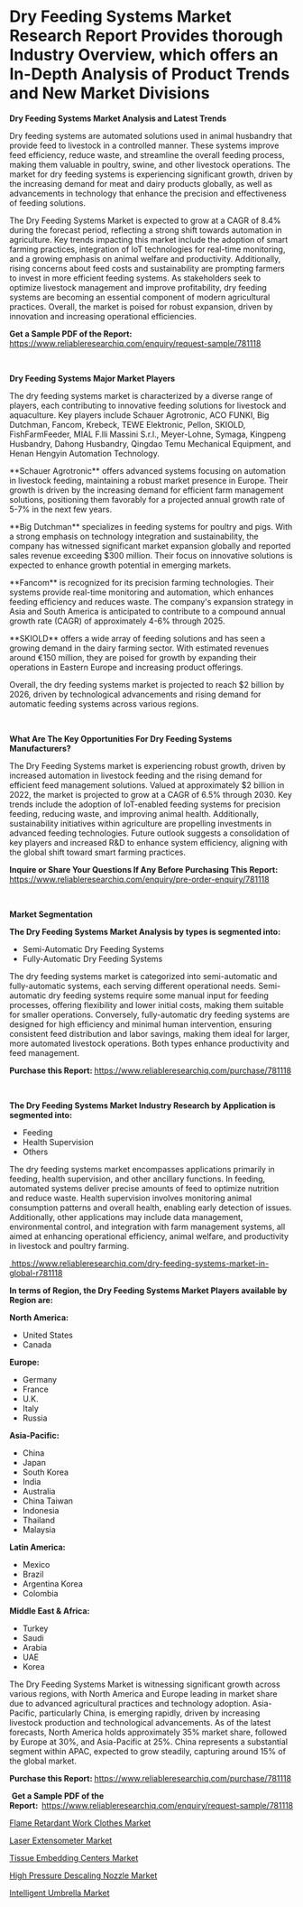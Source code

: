 <p><h1>Dry Feeding Systems Market Research Report Provides thorough Industry Overview, which offers an In-Depth Analysis of Product Trends and New Market Divisions</h1></p><p><strong>Dry Feeding Systems Market Analysis and Latest Trends</strong></p>
<p><p>Dry feeding systems are automated solutions used in animal husbandry that provide feed to livestock in a controlled manner. These systems improve feed efficiency, reduce waste, and streamline the overall feeding process, making them valuable in poultry, swine, and other livestock operations. The market for dry feeding systems is experiencing significant growth, driven by the increasing demand for meat and dairy products globally, as well as advancements in technology that enhance the precision and effectiveness of feeding solutions.</p><p>The Dry Feeding Systems Market is expected to grow at a CAGR of 8.4% during the forecast period, reflecting a strong shift towards automation in agriculture. Key trends impacting this market include the adoption of smart farming practices, integration of IoT technologies for real-time monitoring, and a growing emphasis on animal welfare and productivity. Additionally, rising concerns about feed costs and sustainability are prompting farmers to invest in more efficient feeding systems. As stakeholders seek to optimize livestock management and improve profitability, dry feeding systems are becoming an essential component of modern agricultural practices. Overall, the market is poised for robust expansion, driven by innovation and increasing operational efficiencies.</p></p>
<p><strong>Get a Sample PDF of the Report:&nbsp;</strong> <a href="https://www.reliableresearchiq.com/enquiry/request-sample/781118?utm_campaign=104&utm_medium=2&utm_source=Github&utm_content=ia&utm_term=26032025&utm_id=dry-feeding-systems">https://www.reliableresearchiq.com/enquiry/request-sample/781118</a></p>
<p>&nbsp;</p>
<p><strong>Dry Feeding Systems Major Market Players</strong></p>
<p><p>The dry feeding systems market is characterized by a diverse range of players, each contributing to innovative feeding solutions for livestock and aquaculture. Key players include Schauer Agrotronic, ACO FUNKI, Big Dutchman, Fancom, Krebeck, TEWE Elektronic, Pellon, SKIOLD, FishFarmFeeder, MIAL F.lli Massini S.r.l., Meyer-Lohne, Symaga, Kingpeng Husbandry, Dahong Husbandry, Qingdao Temu Mechanical Equipment, and Henan Hengyin Automation Technology.</p><p>**Schauer Agrotronic** offers advanced systems focusing on automation in livestock feeding, maintaining a robust market presence in Europe. Their growth is driven by the increasing demand for efficient farm management solutions, positioning them favorably for a projected annual growth rate of 5-7% in the next few years.</p><p>**Big Dutchman** specializes in feeding systems for poultry and pigs. With a strong emphasis on technology integration and sustainability, the company has witnessed significant market expansion globally and reported sales revenue exceeding $300 million. Their focus on innovative solutions is expected to enhance growth potential in emerging markets.</p><p>**Fancom** is recognized for its precision farming technologies. Their systems provide real-time monitoring and automation, which enhances feeding efficiency and reduces waste. The company's expansion strategy in Asia and South America is anticipated to contribute to a compound annual growth rate (CAGR) of approximately 4-6% through 2025.</p><p>**SKIOLD** offers a wide array of feeding solutions and has seen a growing demand in the dairy farming sector. With estimated revenues around €150 million, they are poised for growth by expanding their operations in Eastern Europe and increasing product offerings.</p><p>Overall, the dry feeding systems market is projected to reach $2 billion by 2026, driven by technological advancements and rising demand for automatic feeding systems across various regions.</p></p>
<p>&nbsp;</p>
<p><strong>What Are The Key Opportunities For Dry Feeding Systems Manufacturers?</strong></p>
<p><p>The Dry Feeding Systems market is experiencing robust growth, driven by increased automation in livestock feeding and the rising demand for efficient feed management solutions. Valued at approximately $2 billion in 2022, the market is projected to grow at a CAGR of 6.5% through 2030. Key trends include the adoption of IoT-enabled feeding systems for precision feeding, reducing waste, and improving animal health. Additionally, sustainability initiatives within agriculture are propelling investments in advanced feeding technologies. Future outlook suggests a consolidation of key players and increased R&D to enhance system efficiency, aligning with the global shift toward smart farming practices.</p></p>
<p><strong>Inquire or Share Your Questions If Any Before Purchasing This Report:</strong> <a href="https://www.reliableresearchiq.com/enquiry/pre-order-enquiry/781118?utm_campaign=104&utm_medium=2&utm_source=Github&utm_content=ia&utm_term=26032025&utm_id=dry-feeding-systems">https://www.reliableresearchiq.com/enquiry/pre-order-enquiry/781118</a></p>
<p>&nbsp;</p>
<p><strong>Market Segmentation</strong></p>
<p><strong>The Dry Feeding Systems Market Analysis by types is segmented into:</strong></p>
<p><ul><li>Semi-Automatic Dry Feeding Systems</li><li>Fully-Automatic Dry Feeding Systems</li></ul></p>
<p><p>The dry feeding systems market is categorized into semi-automatic and fully-automatic systems, each serving different operational needs. Semi-automatic dry feeding systems require some manual input for feeding processes, offering flexibility and lower initial costs, making them suitable for smaller operations. Conversely, fully-automatic dry feeding systems are designed for high efficiency and minimal human intervention, ensuring consistent feed distribution and labor savings, making them ideal for larger, more automated livestock operations. Both types enhance productivity and feed management.</p></p>
<p><strong>Purchase this Report:&nbsp;</strong><a href="https://www.reliableresearchiq.com/purchase/781118?utm_campaign=104&utm_medium=2&utm_source=Github&utm_content=ia&utm_term=26032025&utm_id=dry-feeding-systems">https://www.reliableresearchiq.com/purchase/781118</a></p>
<p>&nbsp;</p>
<p><strong>The Dry Feeding Systems Market Industry Research by Application is segmented into:</strong></p>
<p><ul><li>Feeding</li><li>Health Supervision</li><li>Others</li></ul></p>
<p><p>The dry feeding systems market encompasses applications primarily in feeding, health supervision, and other ancillary functions. In feeding, automated systems deliver precise amounts of feed to optimize nutrition and reduce waste. Health supervision involves monitoring animal consumption patterns and overall health, enabling early detection of issues. Additionally, other applications may include data management, environmental control, and integration with farm management systems, all aimed at enhancing operational efficiency, animal welfare, and productivity in livestock and poultry farming.</p></p>
<p><a href="https://www.reliableresearchiq.com/dry-feeding-systems-market-in-global-r781118?utm_campaign=104&utm_medium=2&utm_source=Github&utm_content=ia&utm_term=26032025&utm_id=dry-feeding-systems">&nbsp;https://www.reliableresearchiq.com/dry-feeding-systems-market-in-global-r781118</a></p>
<p><strong>In terms of Region, the Dry Feeding Systems Market Players available by Region are:</strong></p>
<p>
    <p> <strong> North America: </strong>
        <ul>
            <li>United States</li>
            <li>Canada</li>
        </ul>
        </p> 
    <p> <strong> Europe: </strong>
        <ul>
            <li>Germany</li>
            <li>France</li>
            <li>U.K.</li>
            <li>Italy</li>
            <li>Russia</li>
        </ul>
        </p> 
    <p> <strong> Asia-Pacific: </strong>
        <ul>
            <li>China</li>
            <li>Japan</li>
            <li>South Korea</li>
            <li>India</li>
            <li>Australia</li>
            <li>China Taiwan</li>
            <li>Indonesia</li>
            <li>Thailand</li>
            <li>Malaysia</li>
        </ul>
        </p> 
    <p> <strong> Latin America: </strong>
        <ul>
            <li>Mexico</li>
            <li>Brazil</li>
            <li>Argentina Korea</li>
            <li>Colombia</li>
        </ul>
        </p> 
    <p> <strong> Middle East & Africa: </strong>
        <ul>
            <li>Turkey</li>
            <li>Saudi</li>
            <li>Arabia</li>
            <li>UAE</li>
            <li>Korea</li>
        </ul>
    </p>
    </p>
<p><p>The Dry Feeding Systems Market is witnessing significant growth across various regions, with North America and Europe leading in market share due to advanced agricultural practices and technology adoption. Asia-Pacific, particularly China, is emerging rapidly, driven by increasing livestock production and technological advancements. As of the latest forecasts, North America holds approximately 35% market share, followed by Europe at 30%, and Asia-Pacific at 25%. China represents a substantial segment within APAC, expected to grow steadily, capturing around 15% of the global market.</p></p>
<p><strong>Purchase this Report: </strong><a href="https://www.reliableresearchiq.com/purchase/781118?utm_campaign=104&utm_medium=2&utm_source=Github&utm_content=ia&utm_term=26032025&utm_id=dry-feeding-systems">https://www.reliableresearchiq.com/purchase/781118</a></p>
<p>&nbsp;<strong>Get a Sample PDF of the Report:&nbsp;&nbsp;</strong><a href="https://www.reliableresearchiq.com/enquiry/request-sample/781118?utm_campaign=104&utm_medium=2&utm_source=Github&utm_content=ia&utm_term=26032025&utm_id=dry-feeding-systems">https://www.reliableresearchiq.com/enquiry/request-sample/781118</a></p>
<p><strong></strong></p>
<p><p><a href="https://github.com/kleyderoomes/Market-Research-Report-List-1/blob/main/flame-retardant-work-clothes-market.md?utm_campaign=104&utm_medium=2&utm_source=Github&utm_content=ia&utm_term=26032025&utm_id=dry-feeding-systems">Flame Retardant Work Clothes Market</a></p><p><a href="https://github.com/cavushjla/Market-Research-Report-List-1/blob/main/laser-extensometer-market.md?utm_campaign=104&utm_medium=2&utm_source=Github&utm_content=ia&utm_term=26032025&utm_id=dry-feeding-systems">Laser Extensometer Market</a></p><p><a href="https://github.com/evraltandre36/Market-Research-Report-List-1/blob/main/tissue-embedding-centers-market.md?utm_campaign=104&utm_medium=2&utm_source=Github&utm_content=ia&utm_term=26032025&utm_id=dry-feeding-systems">Tissue Embedding Centers Market</a></p><p><a href="https://github.com/coricnzati/Market-Research-Report-List-1/blob/main/high-pressure-descaling-nozzle-market.md?utm_campaign=104&utm_medium=2&utm_source=Github&utm_content=ia&utm_term=26032025&utm_id=dry-feeding-systems">High Pressure Descaling Nozzle Market</a></p><p><a href="https://github.com/alrogikrosa/Market-Research-Report-List-1/blob/main/intelligent-umbrella-market.md?utm_campaign=104&utm_medium=2&utm_source=Github&utm_content=ia&utm_term=26032025&utm_id=dry-feeding-systems">Intelligent Umbrella Market</a></p></p>